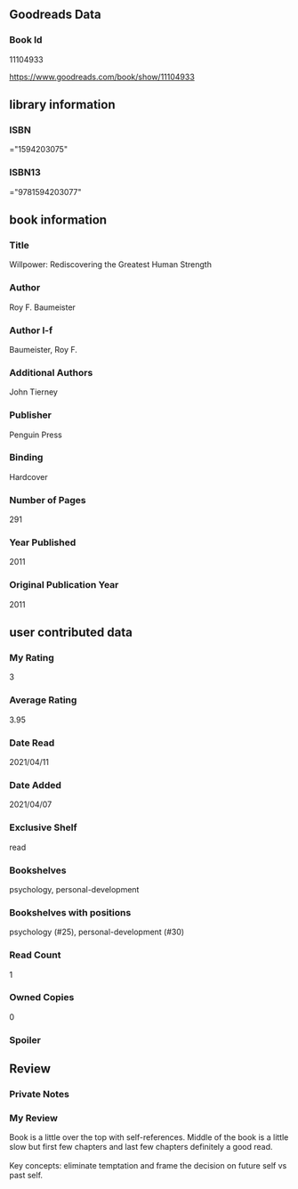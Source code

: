 <!-- This template shows how to bulk convert all columns of data into one markdown file -->
<!-- caveat: KeyError if there's a mismatch. Empty values output nothing -->

## Goodreads Data

### Book Id 

11104933

https://www.goodreads.com/book/show/11104933

## library information

### ISBN 
="1594203075"

### ISBN13 
="9781594203077"

## book information

### Title
Willpower: Rediscovering the Greatest Human Strength

### Author 
Roy F. Baumeister

### Author l-f 
Baumeister, Roy F.

### Additional Authors
John Tierney

### Publisher 
Penguin Press

### Binding
Hardcover

### Number of Pages
291

### Year Published
2011

### Original Publication Year 
2011

## user contributed data

### My Rating
3

### Average Rating
3.95

### Date Read
2021/04/11

### Date Added
2021/04/07

### Exclusive Shelf
read

### Bookshelves
psychology, personal-development

### Bookshelves with positions
psychology (#25), personal-development (#30)

### Read Count
1

### Owned Copies
0

### Spoiler 


## Review

### Private Notes


### My Review
Book is a little over the top with self-references. Middle of the book is a little slow but first few chapters and last few chapters definitely a good read.<br/><br/>Key concepts: eliminate temptation and frame the decision on future self vs past self.